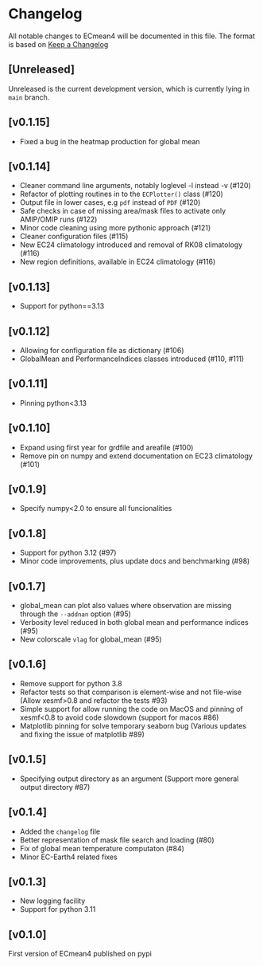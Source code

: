 # Changelog

All notable changes to ECmean4 will be documented in this file.
The format is based on [Keep a Changelog](https://keepachangelog.com/en/1.0.0/)

## [Unreleased]

Unreleased is the current development version, which is currently lying in `main` branch.

## [v0.1.15]

- Fixed a bug in the heatmap production for global mean

## [v0.1.14]

- Cleaner command line arguments, notably loglevel -l instead -v (#120)
- Refactor of plotting routines in to the `ECPlotter()` class (#120)
- Output file in lower cases, e.g `pdf` instead of `PDF` (#120)
- Safe checks in case of missing area/mask files to activate only AMIP/OMIP runs (#122)
- Minor code cleaning using more pythonic approach (#121)
- Cleaner configuration files (#115)
- New EC24 climatology introduced and removal of RK08 climatology (#116)
- New region definitions, available in EC24 climatology (#116) 

## [v0.1.13]

- Support for python==3.13

## [v0.1.12]

- Allowing for configuration file as dictionary (#106)
- GlobalMean and PerformanceIndices classes introduced (#110, #111)

## [v0.1.11]

- Pinning python<3.13

## [v0.1.10]

- Expand using first year for grdfile and areafile (#100)
- Remove pin on numpy and extend documentation on EC23 climatology (#101)

## [v0.1.9]

- Specify numpy<2.0 to ensure all funcionalities

## [v0.1.8]

- Support for python 3.12 (#97)
- Minor code improvements, plus update docs and benchmarking  (#98)

## [v0.1.7]

- global_mean can plot also values where observation are missing through the `--addnan` option (#95)
- Verbosity level reduced in both global mean and performance indices (#95)
- New colorscale `vlag` for global_mean (#95)

## [v0.1.6]

- Remove support for python 3.8
- Refactor tests so that comparison is element-wise and not file-wise (Allow xesmf>0.8 and refactor the tests #93)
- Simple support for allow running the code on MacOS and pinning of xesmf<0.8 to avoid code slowdown (support for macos #86)
- Matplotlib pinning for solve temporary seaborn bug (Various updates and fixing the issue of matplotlib #89)

## [v0.1.5]

- Specifying output directory as an argument (Support more general output directory #87)

## [v0.1.4]

- Added the `changelog` file
- Better representation of mask file search and loading (#80)
- Fix of global mean temperature computaton (#84)
- Minor EC-Earth4 related fixes

## [v0.1.3]

- New logging facility
- Support for python 3.11

## [v0.1.0]

First version of ECmean4 published on pypi
